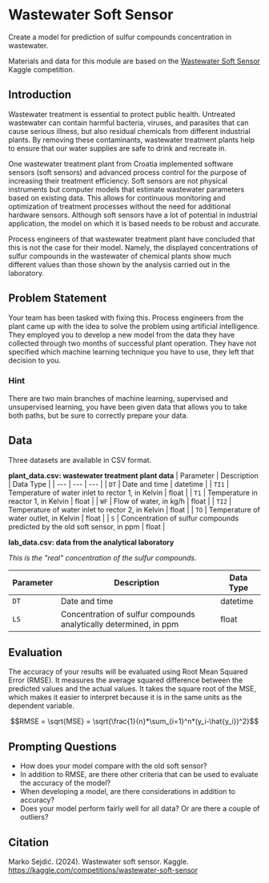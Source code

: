 # Wastewater Soft Sensor

Create a model for prediction of sulfur compounds concentration in wastewater.

Materials and data for this module are based on the [Wastewater Soft Sensor](https://www.kaggle.com/competitions/wastewater-soft-sensor) Kaggle competition.


## Introduction
Wastewater treatment is essential to protect public health. Untreated wastewater can contain harmful bacteria, viruses, and parasites that can cause serious illness, but also residual chemicals from different industrial plants. By removing these contaminants, wastewater treatment plants help to ensure that our water supplies are safe to drink and recreate in.

One wastewater treatment plant from Croatia implemented software sensors (soft sensors) and advanced process control for the purpose of increasing their treatment efficiency. Soft sensors are not physical instruments but computer models that estimate wastewater parameters based on existing data. This allows for continuous monitoring and optimization of treatment processes without the need for additional hardware sensors. Although soft sensors have a lot of potential in industrial application, the model on which it is based needs to be robust and accurate.

Process engineers of that wastewater treatment plant have concluded that this is not the case for their model. Namely, the displayed concentrations of sulfur compounds in the wastewater of chemical plants show much different values than those shown by the analysis carried out in the laboratory.


## Problem Statement
Your team has been tasked with fixing this. Process engineers from the plant came up with the idea to solve the problem using artificial intelligence. They employed you to develop a new model from the data they have collected through two months of successful plant operation. They have not specified which machine learning technique you have to use, they left that decision to you.

### Hint
There are two main branches of machine learning, supervised and unsupervised learning, you have been given data that allows you to take both paths, but be sure to correctly prepare your data.


## Data
Three datasets are available in CSV format.

**plant_data.csv: wastewater treatment plant data**
| Parameter | Description | Data Type |
| --- | --- | --- |
| `DT` | Date and time | datetime |
| `TI1` | Temperature of water inlet to rector 1, in Kelvin | float |
| `T1` | Temperature in reactor 1, in Kelvin | float |
| `WF` | Flow of water, in kg/h | float |
| `TI2` | Temperature of water inlet to rector 2, in Kelvin | float |
| `TO` | Temperature of water outlet, in Kelvin | float |
| `S` | Concentration of sulfur compounds predicted by the old soft sensor, in ppm | float |

**lab_data.csv: data from the analytical laboratory**

*This is the "real" concentration of the sulfur compounds.*

| Parameter | Description | Data Type |
| --- | --- | --- |
| `DT` | Date and time | datetime |
| `LS` | Concentration of sulfur compounds analytically determined, in ppm | float |


## Evaluation
The accuracy of your results will be evaluated using Root Mean Squared Error (RMSE). It measures the average squared difference between the predicted values and the actual values. It takes the square root of the MSE, which makes it easier to interpret because it is in the same units as the dependent variable.

```math
RMSE = \sqrt{MSE} = \sqrt{\frac{1}{n}*\sum_{i=1}^n*(y_i-\hat{y_i})^2}
```

## Prompting Questions
* How does your model compare with the old soft sensor?
* In addition to RMSE, are there other criteria that can be used to evaluate the accuracy of the model?
* When developing a model, are there considerations in addition to accuracy?
* Does your model perform fairly well for all data? Or are there a couple of outliers?


## Citation
Marko Sejdić. (2024). Wastewater soft sensor. Kaggle. https://kaggle.com/competitions/wastewater-soft-sensor
